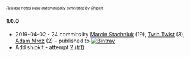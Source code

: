 <sup><sup>*Release notes were automatically generated by [Shipkit](http://shipkit.org/)*</sup></sup>

#### 1.0.0
 - 2019-04-02 - 24 commits by [Marcin Stachniuk](https://github.com/mstachniuk) (19), [Twin Twist](https://github.com/TwinTwist) (3), [Adam Mróz](https://github.com/a-mroz) (2) - published to [![Bintray](https://img.shields.io/badge/Bintray-1.0.0-green.svg)](https://bintray.com/shipkit-bootstrap/bootstrap/maven/1.0.0)
 - Add shipkit - attempt 2 [(#1)](https://github.com/a-mroz/shipkit-workshop-14/pull/1)

